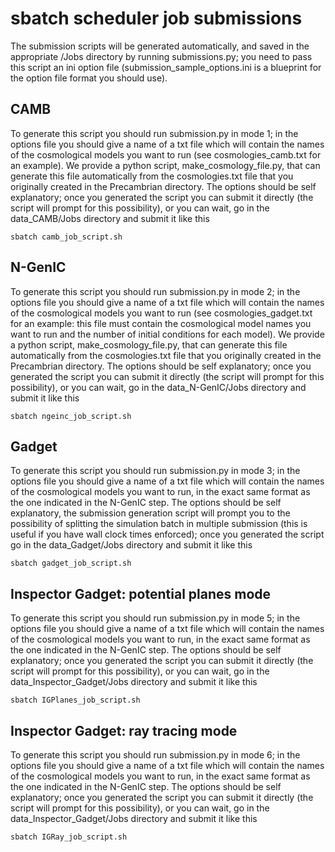 sbatch scheduler job submissions
================================

The submission scripts will be generated automatically, and saved in the appropriate /Jobs directory by running submissions.py; you need to pass this script an ini option file (submission_sample_options.ini is a blueprint for the option file format you should use). 

CAMB
-----------------------
To generate this script you should run submission.py in mode 1; in the options file you should give a name of a txt file which will contain the names of the cosmological models you want to run (see cosmologies_camb.txt for an example). We provide a python script, make_cosmology_file.py, that can generate this file automatically from the cosmologies.txt file that you originally created in the Precambrian directory. The options should be self explanatory; once you generated the script you can submit it directly (the script will prompt for this possibility), or you can wait, go in the data_CAMB/Jobs directory and submit it like this

    sbatch camb_job_script.sh

N-GenIC
-------------------------
To generate this script you should run submission.py in mode 2; in the options file you should give a name of a txt file which will contain the names of the cosmological models you want to run (see cosmologies_gadget.txt for an example: this file must contain the cosmological model names you want to run and the number of initial conditions for each model). We provide a python script, make_cosmology_file.py, that can generate this file automatically from the cosmologies.txt file that you originally created in the Precambrian directory. The options should be self explanatory; once you generated the script you can submit it directly (the script will prompt for this possibility), or you can wait, go in the data_N-GenIC/Jobs directory and submit it like this

    sbatch ngeinc_job_script.sh

Gadget
--------------------------
To generate this script you should run submission.py in mode 3; in the options file you should give a name of a txt file which will contain the names of the cosmological models you want to run, in the exact same format as the one indicated in the N-GenIC step. The options should be self explanatory, the submission generation script will prompt you to the possibility of splitting the simulation batch in multiple submission (this is useful if you have wall clock times enforced); once you generated the script go in the data_Gadget/Jobs directory and submit it like this

    sbatch gadget_job_script.sh

Inspector Gadget: potential planes mode
-------------------------------
To generate this script you should run submission.py in mode 5; in the options file you should give a name of a txt file which will contain the names of the cosmological models you want to run, in the exact same format as the one indicated in the N-GenIC step. The options should be self explanatory; once you generated the script you can submit it directly (the script will prompt for this possibility), or you can wait, go in the data_Inspector_Gadget/Jobs directory and submit it like this

    sbatch IGPlanes_job_script.sh

Inspector Gadget: ray tracing mode
-------------------------------
To generate this script you should run submission.py in mode 6; in the options file you should give a name of a txt file which will contain the names of the cosmological models you want to run, in the exact same format as the one indicated in the N-GenIC step. The options should be self explanatory; once you generated the script you can submit it directly (the script will prompt for this possibility), or you can wait, go in the data_Inspector_Gadget/Jobs directory and submit it like this

    sbatch IGRay_job_script.sh


